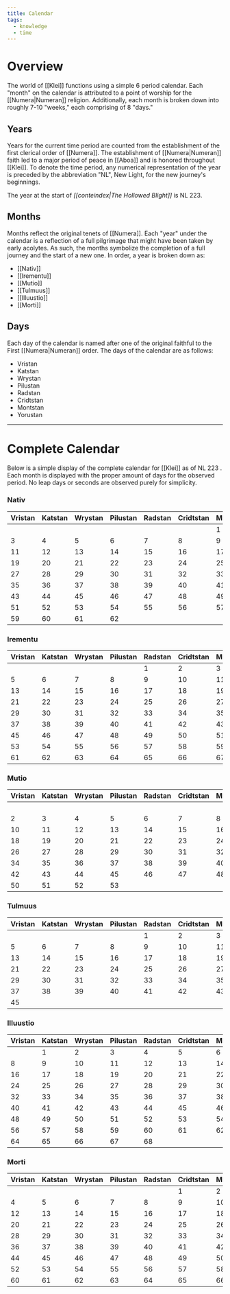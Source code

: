 ```yaml
---
title: Calendar
tags:
  - knowledge
  - time
---
```

# Overview
The world of [[Klei]] functions using a simple 6 period calendar. Each "month" on the calendar is attributed to a point of worship for the [[Numera|Numeran]] religion. Additionally, each month is broken down into roughly 7-10 "weeks," each comprising of 8 "days."

## Years
Years for the current time period are counted from the establishment of the first clerical order of [[Numera]]. The establishment of [[Numera|Numeran]] faith led to a major period of peace in [[Aboa]] and is honored throughout [[Klei]]. To denote the time period, any numerical representation of the year is preceded by the abbreviation "NL", New Light, for the new journey's beginnings.

The year at the start of _[[conteindex|The Hollowed Blight]]_ is NL 223.

## Months
Months reflect the original tenets of [[Numera]]. Each "year" under the calendar is a reflection of a full pilgrimage that might have been taken by early acolytes. As such, the months symbolize the completion of a full journey and the start of a new one. In order, a year is broken down as:

* [[Nativ]]
* [[Irementu]]
* [[Mutio]]
* [[Tulmuus]]
* [[Illuustio]]
* [[Morti]]

## Days
Each day of the calendar is named after one of the original faithful to the First [[Numera|Numeran]] order. The days of the calendar are as follows:
* Vristan
* Katstan
* Wrystan
* Pilustan
* Radstan
* Cridtstan
* Montstan
* Yorustan

---
# Complete Calendar
Below is a simple display of the complete calendar for [[Klei]] as of NL 223 . Each month is displayed with the proper amount of days for the observed period. No leap days or seconds are observed purely for simplicity.

### Nativ
| Vristan | Katstan | Wrystan | Pilustan | Radstan | Cridtstan | Montstan | Yorustan |
| ------- | ------- | ------- | -------- | ------- | --------- | -------- | -------- |
|         |         |         |          |         |           | 1        | 2        |
| 3       | 4       | 5       | 6        | 7       | 8         | 9        | 10       |
| 11      | 12      | 13      | 14       | 15      | 16        | 17       | 18       |
| 19      | 20      | 21      | 22       | 23      | 24        | 25       | 26       |
| 27      | 28      | 29      | 30       | 31      | 32        | 33       | 34       |
| 35      | 36      | 37      | 38       | 39      | 40        | 41       | 42       |
| 43      | 44      | 45      | 46       | 47      | 48        | 49       | 50       |
| 51      | 52      | 53      | 54       | 55      | 56        | 57       | 58       |
| 59      | 60      | 61      | 62       |         |           |          |          |



### Irementu

| Vristan | Katstan | Wrystan | Pilustan | Radstan | Cridtstan | Montstan | Yorustan |
| ------- | ------- | ------- | -------- | ------- | --------- | -------- | -------- |
|         |         |         |          | 1       | 2         | 3        | 4        |
| 5       | 6       | 7       | 8        | 9       | 10        | 11       | 12       |
| 13      | 14      | 15      | 16       | 17      | 18        | 19       | 20       |
| 21      | 22      | 23      | 24       | 25      | 26        | 27       | 28       |
| 29      | 30      | 31      | 32       | 33      | 34        | 35       | 36       |
| 37      | 38      | 39      | 40       | 41      | 42        | 43       | 44       |
| 45      | 46      | 47      | 48       | 49      | 50        | 51       | 52       |
| 53      | 54      | 55      | 56       | 57      | 58        | 59       | 60       |
| 61      | 62      | 63      | 64       | 65      | 66        | 67       |          |


### Mutio

| Vristan | Katstan | Wrystan | Pilustan | Radstan | Cridtstan | Montstan | Yorustan |
| ------- | ------- | ------- | -------- | ------- | --------- | -------- | -------- |
|         |         |         |          |         |           |          | 1        |
| 2       | 3       | 4       | 5        | 6       | 7         | 8        | 9        |
| 10      | 11      | 12      | 13       | 14      | 15        | 16       | 17       |
| 18      | 19      | 20      | 21       | 22      | 23        | 24       | 25       |
| 26      | 27      | 28      | 29       | 30      | 31        | 32       | 33       |
| 34      | 35      | 36      | 37       | 38      | 39        | 40       | 41       |
| 42      | 43      | 44      | 45       | 46      | 47        | 48       | 49       |
| 50      | 51      | 52      | 53       |         |           |          |          |



### Tulmuus

| Vristan | Katstan | Wrystan | Pilustan | Radstan | Cridtstan | Montstan | Yorustan |
| ------- | ------- | ------- | -------- | ------- | --------- | -------- | -------- |
|         |         |         |          | 1       | 2         | 3        | 4        |
| 5       | 6       | 7       | 8        | 9       | 10        | 11       | 12       |
| 13      | 14      | 15      | 16       | 17      | 18        | 19       | 20       |
| 21      | 22      | 23      | 24       | 25      | 26        | 27       | 28       |
| 29      | 30      | 31      | 32       | 33      | 34        | 35       | 36       |
| 37      | 38      | 39      | 40       | 41      | 42        | 43       | 44       |
| 45      |         |         |          |         |           |          |          ||


### Illuustio

| Vristan | Katstan | Wrystan | Pilustan | Radstan | Cridtstan | Montstan | Yorustan |
| ------- | ------- | ------- | -------- | ------- | --------- | -------- | -------- |
|         | 1       | 2       | 3        | 4       | 5         | 6        | 7        |
| 8       | 9       | 10      | 11       | 12      | 13        | 14       | 15       |
| 16      | 17      | 18      | 19       | 20      | 21        | 22       | 23       |
| 24      | 25      | 26      | 27       | 28      | 29        | 30       | 31       |
| 32      | 33      | 34      | 35       | 36      | 37        | 38       | 39       |
| 40      | 41      | 42      | 43       | 44      | 45        | 46       | 47       |
| 48      | 49      | 50      | 51       | 52      | 53        | 54       | 55       |
| 56      | 57      | 58      | 59       | 60      | 61        | 62       | 63       |
| 64      | 65      | 66      | 67       | 68      |           |          |          |


### Morti

| Vristan | Katstan | Wrystan | Pilustan | Radstan | Cridtstan | Montstan | Yorustan |
| ------- | ------- | ------- | -------- | ------- | --------- | -------- | -------- |
|         |         |         |          |         | 1         | 2        | 3        |
| 4       | 5       | 6       | 7        | 8       | 9         | 10       | 11       |
| 12      | 13      | 14      | 15       | 16      | 17        | 18       | 19       |
| 20      | 21      | 22      | 23       | 24      | 25        | 26       | 27       |
| 28      | 29      | 30      | 31       | 32      | 33        | 34       | 35       |
| 36      | 37      | 38      | 39       | 40      | 41        | 42       | 43       |
| 44      | 45      | 46      | 47       | 48      | 49        | 50       | 51       |
| 52      | 53      | 54      | 55       | 56      | 57        | 58       | 59       |
| 60      | 61      | 62      | 63       | 64      | 65        | 66       | 67       |

